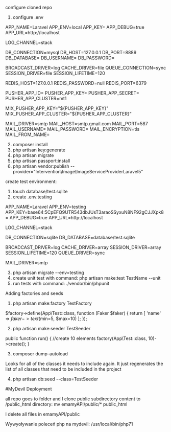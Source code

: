 configure cloned repo

1. configure .env

APP_NAME=Laravel
APP_ENV=local
APP_KEY=
APP_DEBUG=true
APP_URL=http://localhost

LOG_CHANNEL=stack

DB_CONNECTION=mysql
DB_HOST=127.0.0.1
DB_PORT=8889
DB_DATABASE=
DB_USERNAME=
DB_PASSWORD=

BROADCAST_DRIVER=log
CACHE_DRIVER=file
QUEUE_CONNECTION=sync
SESSION_DRIVER=file
SESSION_LIFETIME=120

REDIS_HOST=127.0.0.1
REDIS_PASSWORD=null
REDIS_PORT=6379

PUSHER_APP_ID=
PUSHER_APP_KEY=
PUSHER_APP_SECRET=
PUSHER_APP_CLUSTER=mt1

MIX_PUSHER_APP_KEY="${PUSHER_APP_KEY}"
MIX_PUSHER_APP_CLUSTER="${PUSHER_APP_CLUSTER}"

MAIL_DRIVER=smtp
MAIL_HOST=smtp.gmail.com
MAIL_PORT=587  
MAIL_USERNAME=
MAIL_PASSWORD=
MAIL_ENCRYPTION=tls
MAIL_FROM_NAME=

2. composer install
3. php artisan key:generate
4. php artisan migrate
5. php artisan passport:install
6. php artisan vendor:publish --provider="Intervention\Image\ImageServiceProviderLaravel5"

create test environment:

1. touch database/test.sqlite
2. create .env.testing

APP_NAME=Laravel
APP_ENV=testing
APP_KEY=base64:5CpEFQ9UTR543dbJUsT3araoSSyxuN8NF92gCJJXpk8=
APP_DEBUG=true
APP_URL=http://localhost

LOG_CHANNEL=stack

DB_CONNECTION=sqlite
DB_DATABASE=database/test.sqlite

BROADCAST_DRIVER=log
CACHE_DRIVER=array
SESSION_DRIVER=array
SESSION_LIFETIME=120
QUEUE_DRIVER=sync

MAIL_DRIVER=smtp

3. php artisan migrate --env=testing
4. create unit test with command: php artisan make:test TestName --unit
5. run tests with command: ./vendor/bin/phpunit

Adding factories and seeds

1. php artisan make:factory TestFactory

$factory->define(App\Test::class, function (Faker $faker) {
return [
'name' => $faker->text($min=5, $max=10)
];
});

2. php artisan make:seeder TestSeeder

public function run()
{
//create 10 elements
factory(App\Test::class, 10)->create();
}

3. composer dump-autoload

Looks for all of the classes it needs to include again. It just regenerates the list of all classes that need to be included in the project

4. php artisan db:seed --class=TestSeeder


#MyDevil Deployment

all repo goes to folder and I clone public subdirectory content to /public_html directory:
mv emamyAPI/public/* public_html

I delete all files in emamyAPI/public

Wywyoływanie poleceń php na mydevil: /usr/local/bin/php71